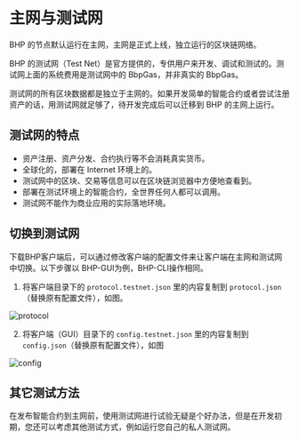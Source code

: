 # 主网与测试网

BHP 的节点默认运行在主网，主网是正式上线，独立运行的区块链网络。

BHP 的测试网（Test Net）是官方提供的，专供用户来开发、调试和测试的。测试网上面的系统费用是测试网中的 BbpGas，并非真实的 BbpGas。

测试网的所有区块数据都是独立于主网的。如果开发简单的智能合约或者尝试注册资产的话，用测试网就足够了，待开发完成后可以迁移到 BHP 的主网上运行。

## 测试网的特点

- 资产注册、资产分发、合约执行等不会消耗真实货币。
- 全球化的，部署在 Internet 环境上的。
- 测试网中的区块、交易等信息可以在区块链浏览器中方便地查看到。
- 部署在测试环境上的智能合约，全世界任何人都可以调用。
- 测试网不能作为商业应用的实际落地环境。

## 切换到测试网

下载BHP客户端后，可以通过修改客户端的配置文件来让客户端在主网和测试网中切换。以下步骤以 BHP-GUI为例，BHP-CLI操作相同。

1. 将客户端目录下的 `protocol.testnet.json` 里的内容复制到 `protocol.json`（替换原有配置文件），如图。


![protocol](https://github.com/BhpAlpha/docs/raw/master/asset/protocol.png)

2. 将客户端（GUI）目录下的 `config.testnet.json` 里的内容复制到 `config.json`（替换原有配置文件），如图


![config](https://github.com/BhpAlpha/docs/raw/master/asset/config.png)

## 其它测试方法

在发布智能合约到主网前，使用测试网进行试验无疑是个好办法，但是在开发初期，您还可以考虑其他测试方式，例如运行您自己的私人测试网。





